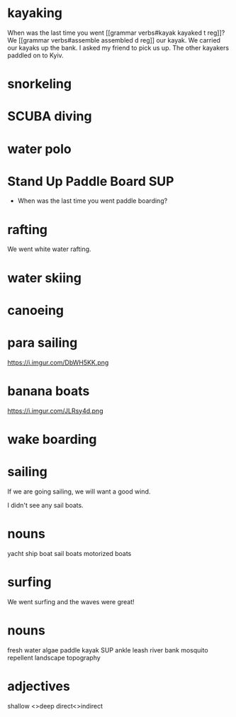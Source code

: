 # kayaking
When was the last time you went [[grammar verbs#kayak kayaked t reg]]?
We [[grammar verbs#assemble assembled d reg]] our kayak.
We carried our kayaks up the bank.
I asked my friend to pick us up.
The other kayakers paddled on to Kyiv.

# snorkeling

# SCUBA diving

# water polo

# Stand Up Paddle Board SUP
- When was the last time you went paddle boarding?

# rafting
We went white water rafting.

# water skiing

# canoeing

# para sailing
https://i.imgur.com/DbWH5KK.png

# banana boats
https://i.imgur.com/JLRsy4d.png

# wake boarding

# sailing
If we are going sailing, we will want a good wind.

I didn't see any sail boats.
# nouns
yacht
ship
boat
sail boats
motorized boats

# surfing
We went surfing and the waves were great!


# nouns
fresh water algae
paddle
kayak
SUP
ankle leash
river bank
mosquito repellent
landscape
topography

# adjectives
shallow <>deep
direct<>indirect